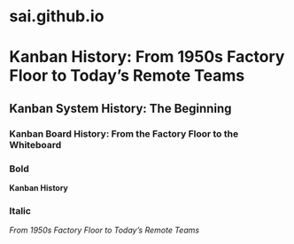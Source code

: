 # sai.github.io
# Kanban History: From 1950s Factory Floor to Today’s Remote Teams
## Kanban System History: The Beginning
### Kanban Board History: From the Factory Floor to the Whiteboard
### Bold
**Kanban History**
### Italic
*From 1950s Factory Floor to Today’s Remote Teams*
